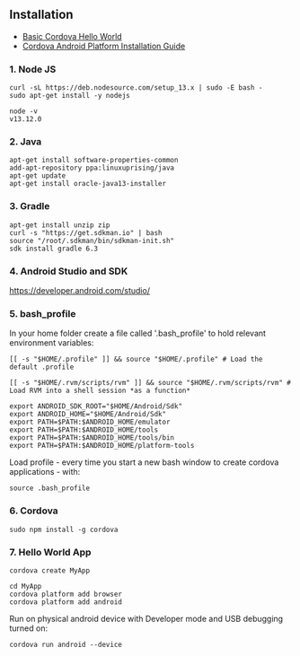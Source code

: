 ## Installation

- [Basic Cordova Hello World](https://cordova.apache.org/)
- [Cordova Android Platform Installation Guide](https://cordova.apache.org/docs/en/latest/guide/platforms/android/index.html)

### 1. Node JS

    curl -sL https://deb.nodesource.com/setup_13.x | sudo -E bash -
    sudo apt-get install -y nodejs

    node -v
    v13.12.0

### 2. Java

    apt-get install software-properties-common
    add-apt-repository ppa:linuxuprising/java
    apt-get update
    apt-get install oracle-java13-installer

### 3. Gradle

    apt-get install unzip zip
    curl -s "https://get.sdkman.io" | bash
    source "/root/.sdkman/bin/sdkman-init.sh"
    sdk install gradle 6.3

### 4. Android Studio and SDK

https://developer.android.com/studio/

### 5. bash_profile

In your home folder create a file called '.bash_profile' to hold relevant environment variables:

    [[ -s "$HOME/.profile" ]] && source "$HOME/.profile" # Load the default .profile

    [[ -s "$HOME/.rvm/scripts/rvm" ]] && source "$HOME/.rvm/scripts/rvm" # Load RVM into a shell session *as a function*

    export ANDROID_SDK_ROOT="$HOME/Android/Sdk"
    export ANDROID_HOME="$HOME/Android/Sdk"
    export PATH=$PATH:$ANDROID_HOME/emulator
    export PATH=$PATH:$ANDROID_HOME/tools
    export PATH=$PATH:$ANDROID_HOME/tools/bin
    export PATH=$PATH:$ANDROID_HOME/platform-tools

Load profile - every time you start a new bash window to create cordova applications - with: 

    source .bash_profile

### 6. Cordova

    sudo npm install -g cordova 

### 7. Hello World App

    cordova create MyApp

    cd MyApp
    cordova platform add browser
    cordova platform add android

Run on physical android device with Developer mode and USB debugging turned on:

    cordova run android --device
